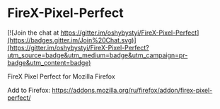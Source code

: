 FireX-Pixel-Perfect
===================

[![Join the chat at https://gitter.im/oshybystyi/FireX-Pixel-Perfect](https://badges.gitter.im/Join%20Chat.svg)](https://gitter.im/oshybystyi/FireX-Pixel-Perfect?utm_source=badge&utm_medium=badge&utm_campaign=pr-badge&utm_content=badge)

FireX Pixel Perfect for Mozilla Firefox

Add to Firefox: https://addons.mozilla.org/ru/firefox/addon/firex-pixel-perfect/
